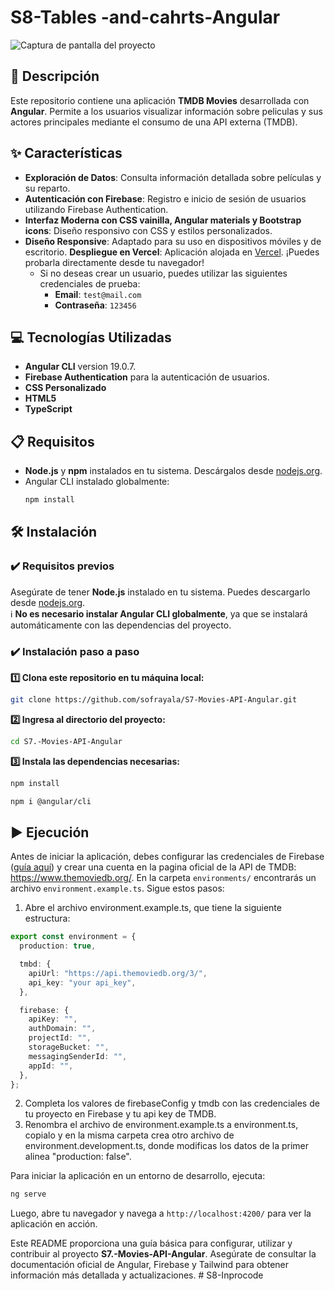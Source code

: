 # S8-Tables -and-cahrts-Angular

<p>
  <img src="public/Movies-API.jpg" alt="Captura de pantalla del proyecto" />
</p>

## 📄 Descripción

Este repositorio contiene una aplicación **TMDB Movies** desarrollada con **Angular**. Permite a los usuarios visualizar información sobre peliculas y sus actores principales mediante el consumo de una API externa (TMDB).

## ✨ Características

- **Exploración de Datos**: Consulta información detallada sobre películas y su reparto.
- **Autenticación con Firebase**: Registro e inicio de sesión de usuarios utilizando Firebase Authentication.
- **Interfaz Moderna con CSS vainilla, Angular materials y Bootstrap icons**: Diseño responsivo con CSS y estilos personalizados.
- **Diseño Responsive**: Adaptado para su uso en dispositivos móviles y de escritorio.
  **Despliegue en Vercel**: Aplicación alojada en [Vercel](https://s7-movies-api-angular-r8aj.vercel.app/). ¡Puedes probarla directamente desde tu navegador!
  - Si no deseas crear un usuario, puedes utilizar las siguientes credenciales de prueba:
    - **Email**: `test@mail.com`
    - **Contraseña**: `123456`

## 💻 Tecnologías Utilizadas

- **Angular CLI** version 19.0.7.
- **Firebase Authentication** para la autenticación de usuarios.
- **CSS Personalizado**
- **HTML5**
- **TypeScript**

## 📋 Requisitos

- **Node.js** y **npm** instalados en tu sistema. Descárgalos desde [nodejs.org](https://nodejs.org/).
- Angular CLI instalado globalmente:
  ```bash
  npm install
  ```

## 🛠️ Instalación

### **✔️ Requisitos previos**

Asegúrate de tener **Node.js** instalado en tu sistema. Puedes descargarlo desde [nodejs.org](https://nodejs.org/).  
ℹ️ **No es necesario instalar Angular CLI globalmente**, ya que se instalará automáticamente con las dependencias del proyecto.

### **✔️ Instalación paso a paso**

**1️⃣ Clona este repositorio en tu máquina local:**

```bash
git clone https://github.com/sofrayala/S7-Movies-API-Angular.git
```

**2️⃣ Ingresa al directorio del proyecto:**

```bash
cd S7.-Movies-API-Angular
```

**3️⃣ Instala las dependencias necesarias:**

```bash
npm install
```

```bash
npm i @angular/cli
```

## ▶️ Ejecución

Antes de iniciar la aplicación, debes configurar las credenciales de Firebase ([guía aquí](https://firebase.google.com/docs/web/setup)) y crear una cuenta en la pagina oficial de la API de TMDB: https://www.themoviedb.org/. En la carpeta `environments/` encontrarás un archivo `environment.example.ts`. Sigue estos pasos:

1. Abre el archivo environment.example.ts, que tiene la siguiente estructura:

```typescript
export const environment = {
  production: true,

  tmbd: {
    apiUrl: "https://api.themoviedb.org/3/",
    api_key: "your api_key",
  },

  firebase: {
    apiKey: "",
    authDomain: "",
    projectId: "",
    storageBucket: "",
    messagingSenderId: "",
    appId: "",
  },
};
```

2. Completa los valores de firebaseConfig y tmdb con las credenciales de tu proyecto en Firebase y tu api key de TMDB.
3. Renombra el archivo de environment.example.ts a environment.ts, copialo y en la misma carpeta crea otro archivo de environment.development.ts, donde modificas los datos de la primer alinea "production: false".

Para iniciar la aplicación en un entorno de desarrollo, ejecuta:

```bash
ng serve
```

Luego, abre tu navegador y navega a `http://localhost:4200/` para ver la aplicación en acción.

Este README proporciona una guía básica para configurar, utilizar y contribuir al proyecto **S7.-Movies-API-Angular**. Asegúrate de consultar la documentación oficial de Angular, Firebase y Tailwind para obtener información más detallada y actualizaciones.
#   S 8 - I n p r o c o d e  
 